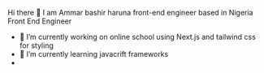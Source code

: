 Hi there 👋 I am Ammar bashir haruna front-end engineer based in Nigeria 
Front End Engineer

- 🔭 I’m currently working on online school using Next.js and tailwind css for styling
- 🌱 I’m currently learning javacrift frameworks
-

